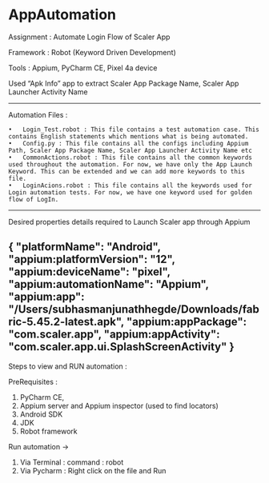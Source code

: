 # AppAutomation

Assignment : Automate Login Flow of Scaler App

Framework : Robot (Keyword Driven Development)

Tools : Appium, PyCharm CE, Pixel 4a device

Used “Apk Info” app to extract Scaler App Package Name, Scaler App Launcher Activity Name

----------------------------------------------------------------------------------
Automation Files : 

	•	Login_Test.robot : This file contains a test automation case. This contains English statements which mentions what is being automated.
	•	Config.py : This file contains all the configs including Appium Path, Scaler App Package Name, Scaler App Launcher Activity Name etc
	•	CommonActions.robot : This file contains all the common keywords used throughout the automation. For now, we have only the App Launch Keyword. This can be extended and we can add more keywords to this file. 
	•	LoginAcions.robot : This file contains all the keywords used for Login automation tests. For now, we have one keyword used for golden flow of LogIn.

---------------------------------------------------------------------------------- 
Desired properties details required to Launch Scaler app through Appium

{
  "platformName": "Android",
  "appium:platformVersion": "12",
  "appium:deviceName": "pixel",
  "appium:automationName": "Appium",
  "appium:app": "/Users/subhasmanjunathhegde/Downloads/fabric-5.45.2-latest.apk",
  "appium:appPackage": "com.scaler.app",
  "appium:appActivity": "com.scaler.app.ui.SplashScreenActivity"
}
----------------------------------------------------------------------------------
Steps to view and RUN automation : 

PreRequisites : 
1. PyCharm CE, 
2. Appium server and Appium inspector (used to find locators)
3. Android SDK
4. JDK
5. Robot framework

Run automation ->
1. Via Terminal : command : robot 
2. Via Pycharm : Right click on the file and Run
